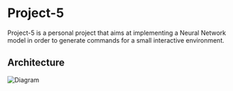 # Project-5
Project-5 is a personal project that aims at implementing a Neural Network model in order to generate commands for a small interactive environment.

## Architecture
![Diagram](https://github.com/user-attachments/assets/a71dd650-e1aa-4531-a77e-e61e19797047)
